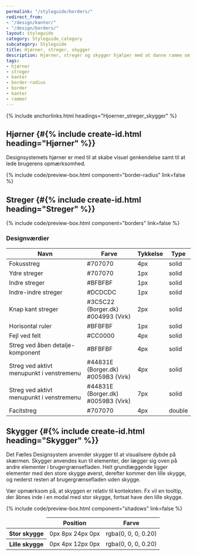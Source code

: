 ```yaml
---
permalink: "/styleguide/borders/"
redirect_from:
- "/design/kanter/"
- "/design/borders/"
layout: styleguide
category: Styleguide_category
subcategory: Styleguide
title: Hjørner, streger, skygger
description: Hjørner, streger og skygger hjælper med at danne ramme om indhold på siden.
tags:
- hjørner
- streger
- kanter
- border-radius
- border
- kanter
- rammer
---
```


{% include anchorlinks.html headings="Hjoerner_streger_skygger" %}

## Hjørner {#{% include create-id.html heading="Hjørner" %}}

Designsystemets hjørner er med til at skabe visuel genkendelse samt til at lede brugerens opmærksomhed.

{% include code/preview-box.html component="border-radius" link=false %}

## Streger {#{% include create-id.html heading="Streger" %}}

{% include code/preview-box.html component="borders" link=false %}

<h3>Designværdier</h3>
<table class="table table--borderless table--responsive-headers">
  <thead>
    <tr>
      <th>Navn</th>
      <th>Farve</th>
      <th>Tykkelse</th>
      <th>Type</th>
    </tr>
  </thead>
  <tbody>
    <tr>
      <td>Fokusstreg</td>
      <td>#707070</td>
      <td>4px</td>
      <td>solid</td>
    </tr>
    <tr>
      <td>Ydre streger</td>
      <td>#707070</td>
      <td>1px</td>
      <td>solid</td>
    </tr>
    <tr>
      <td>Indre streger</td>
      <td>#BFBFBF</td>
      <td>1px</td>
      <td>solid</td>
    </tr>
    <tr>
      <td>Indre-indre streger</td>
      <td>#DCDCDC</td>
      <td>1px</td>
      <td>solid</td>
    </tr>
    <tr>
      <td>Knap kant streger</td>
      <td>#3C5C22 (Borger.dk)<br>#004993 (Virk)</td>
      <td>2px</td>
      <td>solid</td>
    </tr>
    <tr>
      <td>Horisontal ruler</td>
      <td>#BFBFBF</td>
      <td>1px</td>
      <td>solid</td>
    </tr>
    <tr>
      <td>Fejl ved felt</td>
      <td>#CC0000</td>
      <td>4px</td>
      <td>solid</td>
    </tr>
    <tr>
      <td>Streg ved åben detalje-komponent</td>
      <td>#BFBFBF</td>
      <td>4px</td>
      <td>solid</td>
    </tr>
    <tr>
      <td>Streg ved aktivt menupunkt i venstremenu</td>
      <td>#44831E (Borger.dk)<br>#0059B3 (Virk)</td>
      <td>4px</td>
      <td>solid</td>
    </tr>
    <tr>
      <td>Streg ved aktivt menupunkt i venstremenu</td>
      <td>#44831E (Borger.dk)<br>#0059B3 (Virk)</td>
      <td>7px</td>
      <td>solid</td>
    </tr>
    <tr>
      <td>Facitstreg</td>
      <td>#707070</td>
      <td>4px</td>
      <td>double</td>
    </tr>
  </tbody>
</table>

## Skygger {#{% include create-id.html heading="Skygger" %}}

Det Fælles Designsystem anvender skygger til at visualisere dybde på skærmen. Skygger anvendes kun til elementer, der lægger sig oven på andre elementer i brugergrænsefladen. Helt grundlæggende ligger elementer med den store skygge øverst, derefter kommer den lille skygge, og nederst resten af brugergrænsefladen uden skygge. 

Vær opmærksom på, at skyggen er relativ til konteksten. Fx vil en tooltip, der åbnes inde i en modal med stor skygge, fortsat have den lille skygge. 

{% include code/preview-box.html component="shadows" link=false %}

<div class="table--responsive-scroll" tabindex="0">
  <table class="table table--borderless">
    <thead>
      <tr>
        <td></td>
        <th scope="col">Position</th>
        <th scope="col">Farve</th>
      </tr>
    </thead>
    <tbody>
      <tr>
        <th scope="row">Stor skygge</th>
        <td>0px 8px 24px 0px</td>
        <td>rgba(0, 0, 0, 0.20)</td>
      </tr>
      <tr>
        <th scope="row">Lille skygge</th>
        <td>0px 4px 12px 0px</td>
        <td>rgba(0, 0, 0, 0.20)</td>
      </tr>
    </tbody>
  </table>
</div>
